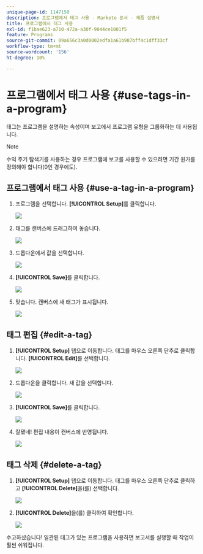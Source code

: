 ```yaml
---
unique-page-id: 1147150
description: 프로그램에서 태그 사용 - Marketo 문서 - 제품 설명서
title: 프로그램에서 태그 사용
exl-id: f1bae623-a710-472a-a30f-9044ce1001f5
feature: Programs
source-git-commit: 09a656c3a0d0002edfa1a61b987bff4c1dff33cf
workflow-type: tm+mt
source-wordcount: '156'
ht-degree: 10%

---
```


# 프로그램에서 태그 사용 {#use-tags-in-a-program}

태그는 프로그램을 설명하는 속성이며 보고에서 프로그램 유형을 그룹화하는 데 사용됩니다.

>[!NOTE]
>
>수익 주기 탐색기를 사용하는 경우 프로그램에 보고를 사용할 수 있으려면 기간 원가를 정의해야 합니다(0인 경우에도).

## 프로그램에서 태그 사용 {#use-a-tag-in-a-program}

1. 프로그램을 선택합니다. **[!UICONTROL Setup]**&#x200B;를 클릭합니다.

   ![](assets/use-tags-in-a-program-1.png)

1. 태그를 캔버스에 드래그하여 놓습니다.

   ![](assets/use-tags-in-a-program-2.png)

1. 드롭다운에서 값을 선택합니다.

   ![](assets/use-tags-in-a-program-3.png)

1. **[!UICONTROL Save]**&#x200B;를 클릭합니다.

   ![](assets/use-tags-in-a-program-4.png)

1. 맞습니다. 캔버스에 새 태그가 표시됩니다.

   ![](assets/use-tags-in-a-program-5.png)

## 태그 편집 {#edit-a-tag}

1. **[!UICONTROL Setup]** 탭으로 이동합니다. 태그를 마우스 오른쪽 단추로 클릭합니다. **[!UICONTROL Edit]**&#x200B;를 선택합니다.

   ![](assets/use-tags-in-a-program-6.png)

1. 드롭다운을 클릭합니다. 새 값을 선택합니다.

   ![](assets/use-tags-in-a-program-7.png)

1. **[!UICONTROL Save]**&#x200B;를 클릭합니다.

   ![](assets/use-tags-in-a-program-8.png)

1. 잘됐네! 편집 내용이 캔버스에 반영됩니다.

   ![](assets/use-tags-in-a-program-9.png)

## 태그 삭제  {#delete-a-tag}

1. **[!UICONTROL Setup]** 탭으로 이동합니다. 태그를 마우스 오른쪽 단추로 클릭하고 **[!UICONTROL Delete]**&#x200B;을(를) 선택합니다.

   ![](assets/use-tags-in-a-program-10.png)

1. **[!UICONTROL Delete]**&#x200B;을(를) 클릭하여 확인합니다.

   ![](assets/use-tags-in-a-program-11.png)

수고하셨습니다! 일관된 태그가 있는 프로그램을 사용하면 보고서를 실행할 때 작업이 훨씬 쉬워집니다.
